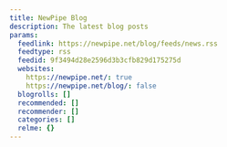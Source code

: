 ```yaml
---
title: NewPipe Blog
description: The latest blog posts
params:
  feedlink: https://newpipe.net/blog/feeds/news.rss
  feedtype: rss
  feedid: 9f3494d28e2596d3b3cfb829d175275d
  websites:
    https://newpipe.net/: true
    https://newpipe.net/blog/: false
  blogrolls: []
  recommended: []
  recommender: []
  categories: []
  relme: {}
---
```

